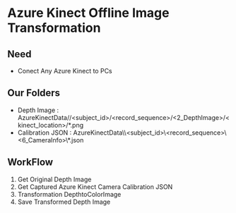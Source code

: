 # Azure Kinect Offline Image Transformation
## Need
- Conect Any Azure Kinect to PCs

## Our Folders
- Depth Image : AzureKinectData/<yymmdd>/<subject_id>/<record_sequence>/<2_DepthImage>/<kinect_location>/*.png
- Calibration JSON : AzureKinectData\\<yymmdd>\\<subject_id>\\<record_sequence>\\<6_CameraInfo>\\*.json

## WorkFlow
1. Get Original Depth Image
2. Get Captured Azure Kinect Camera Calibration JSON
3. Transformation DepthtoColorImage
4. Save Transformed Depth Image
